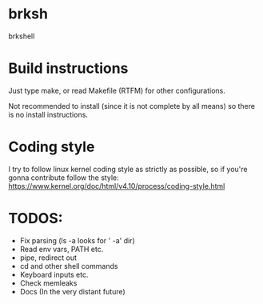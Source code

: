 # brksh
brkshell

# Build instructions
Just type make, or read Makefile (RTFM) for other configurations.

Not recommended to install (since it is not complete by all means) so there is no install instructions.

# Coding style
I try to follow linux kernel coding style as strictly as possible, so if you're gonna contribute follow the style:
https://www.kernel.org/doc/html/v4.10/process/coding-style.html

# TODOS:
- Fix parsing (ls -a looks for ' -a' dir)
- Read env vars, PATH etc.
- pipe, redirect out
- cd and other shell commands
- Keyboard inputs etc.
- Check memleaks
- Docs (In the very distant future)
